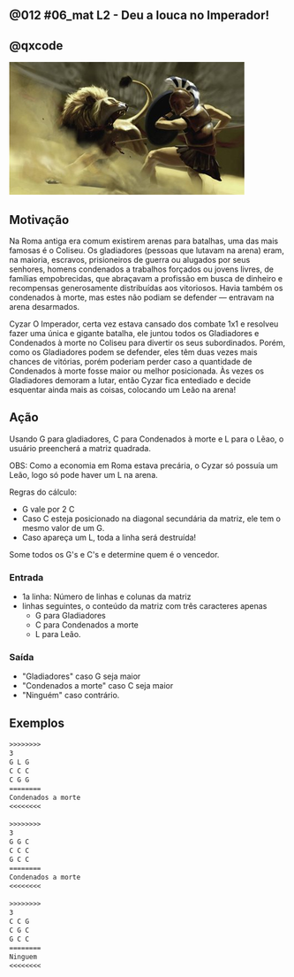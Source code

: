 ## @012 #06_mat L2 - Deu a louca no Imperador!
## @qxcode

![](__capa.jpg)

## Motivação

Na Roma antiga era comum existirem arenas para batalhas, uma das mais famosas é o Coliseu.
Os gladiadores (pessoas que lutavam na arena) eram, na maioria, escravos, prisioneiros de guerra
ou alugados por seus senhores, homens condenados a trabalhos forçados ou jovens livres, de famílias
empobrecidas, que abraçavam a profissão em busca de dinheiro e recompensas generosamente distribuídas aos vitoriosos.
Havia também os condenados à morte, mas estes não podiam se defender — entravam na arena desarmados.

Cyzar O Imperador, certa vez estava cansado dos combate 1x1 e resolveu fazer uma única e gigante batalha,
ele juntou todos os Gladiadores e Condenados à morte no Coliseu para divertir os seus subordinados.
Porém, como os Gladiadores podem se defender, eles têm duas vezes mais chances de vitórias, porém poderiam
perder caso a quantidade de Condenados à morte fosse maior ou melhor posicionada. Às vezes os Gladiadores
demoram a lutar, então Cyzar fica entediado e decide esquentar ainda mais as coisas, colocando um Leão
na arena!

## Ação

Usando G para gladiadores, C para Condenados à morte e L para o Lẽao, o usuário preencherá a matriz quadrada.

OBS: Como a economia em Roma estava precária, o Cyzar só possuía um Leão, logo só pode haver um L na arena.

Regras do cálculo:
- G vale por 2 C
- Caso C esteja posicionado na diagonal secundária da matriz, ele tem o mesmo valor de um G.
- Caso apareça um L, toda a linha será destruída!

Some todos os G's e C's e determine quem é o vencedor.

### Entrada
- 1a linha: Número de linhas e colunas da matriz
- linhas seguintes, o conteúdo da matriz com três caracteres apenas
    - G para Gladiadores
    - C para Condenados a morte
    - L para Leão.

### Saída
- "Gladiadores" caso G seja maior
- "Condenados a morte" caso C seja maior
- "Ninguém" caso contrário.

## Exemplos

```
>>>>>>>>
3
G L G
C C C
C G G
========
Condenados a morte
<<<<<<<<

>>>>>>>>
3
G G C
C C C
G C C
========
Condenados a morte
<<<<<<<<

>>>>>>>>
3
C C G
C G C
G C C
========
Ninguem
<<<<<<<<
```

#

<!---
>>>>>>>>
3
C G G
C G C
G C C
========
Gladiadores
<<<<<<<<


>>>>>>>>
3
C C G
C L C
G C C
========
Ninguem
<<<<<<<<


>>>>>>>>
3
C G G
C L C
G C C
========
Gladiadores
<<<<<<<<


>>>>>>>>
4
G L G G
C C C C
G C G C
C G C C
========
Condenados a morte
<<<<<<<<


>>>>>>>>
4
G G G L
C C G C
C G C C
G C C G
========
Ninguem
<<<<<<<<


>>>>>>>>
5
G G G G L
C C G C C
C C G C C
C C G G C
C C C C C
========
Condenados a morte
<<<<<<<<


>>>>>>>>
5
C C C C C
L G G C G
G G G G G
C G C G C
C G C C C
========
Gladiadores
<<<<<<<<<
--->
